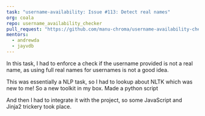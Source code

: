 ```yaml
---
task: "username-availability: Issue #113: Detect real names"
org: coala
repo: username_availability_checker
pull_request: "https://github.com/manu-chroma/username-availability-checker/pull/141"
mentors:
  - andrewda
  - jayvdb
---
```


In this task, I had to enforce a check if the username provided is not a real name, as using full real names for usernames is not a good idea.

This was essentially a NLP task, so I had to lookup about NLTK which was new to me! So a new toolkit in my box. Made a python script

And then I had to integrate it with the project, so some JavaScript and Jinja2 trickery took place.
